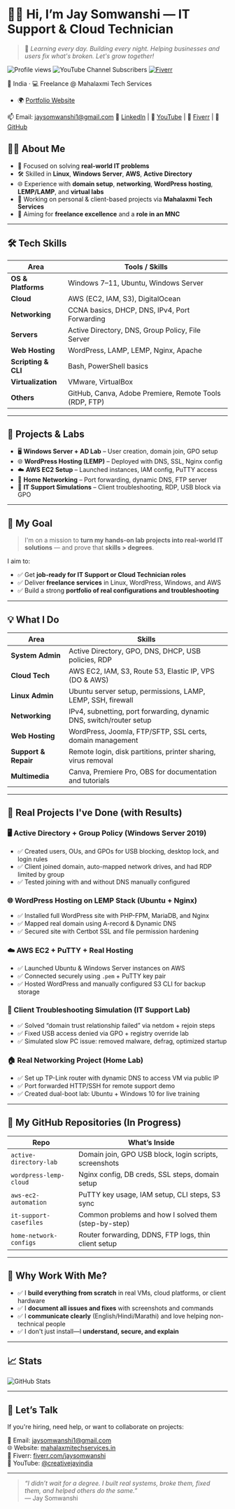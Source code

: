# 👨‍💻 Hi, I’m Jay Somwanshi — IT Support & Cloud Technician

> 🧠 _Learning every day. Building every night. Helping businesses and users fix what's broken. Let's grow together!_

![Profile views](https://komarev.com/ghpvc/?username=jaysomwanshi&style=flat-square)
![YouTube Channel Subscribers](https://img.shields.io/youtube/channel/subscribers/UCnoVvYa7zv-KOIj944fhWAw?style=social)
[![Fiverr](https://img.shields.io/badge/Fiverr-Check%20My%20Gigs-brightgreen?logo=fiverr)](https://www.fiverr.com/jaysomwanshi)


📍 India · 💻 Freelance @ Mahalaxmi Tech Services  
- 🌍 [Portfolio Website](http://www.mahalaxmitechservices.in)
  
📫 Email: [jaysomwanshi1@gmail.com](mailto:jaysomwanshi1@gmail.com) 
🔗 [LinkedIn](https://www.linkedin.com/in/pawan-somwanshi) |
🎥 [YouTube](https://www.youtube.com/@creativejayindia) |
💼 [Fiverr](https://www.fiverr.com/jaysomwanshi) |
🧠 [GitHub](https://github.com/jaysomwanshi)

## 🧑‍💻 About Me

- 🎯 Focused on solving **real-world IT problems**
- 🛠️ Skilled in **Linux**, **Windows Server**, **AWS**, **Active Directory**
- 🌐 Experience with **domain setup**, **networking**, **WordPress hosting**, **LEMP/LAMP**, and **virtual labs**
- 💼 Working on personal & client-based projects via **Mahalaxmi Tech Services**
- 🚀 Aiming for **freelance excellence** and a **role in an MNC**

---

## 🛠️ Tech Skills

| Area                | Tools / Skills |
|---------------------|----------------|
| **OS & Platforms**  | Windows 7–11, Ubuntu, Windows Server |
| **Cloud**           | AWS (EC2, IAM, S3), DigitalOcean |
| **Networking**      | CCNA basics, DHCP, DNS, IPv4, Port Forwarding |
| **Servers**         | Active Directory, DNS, Group Policy, File Server |
| **Web Hosting**     | WordPress, LAMP, LEMP, Nginx, Apache |
| **Scripting & CLI** | Bash, PowerShell basics |
| **Virtualization**  | VMware, VirtualBox |
| **Others**          | GitHub, Canva, Adobe Premiere, Remote Tools (RDP, FTP) |

---

## 📂 Projects & Labs

- 🖥️ **Windows Server + AD Lab** – User creation, domain join, GPO setup
- 🌐 **WordPress Hosting (LEMP)** – Deployed with DNS, SSL, Nginx config
- ☁️ **AWS EC2 Setup** – Launched instances, IAM config, PuTTY access
- 📡 **Home Networking** – Port forwarding, dynamic DNS, FTP server
- 🧪 **IT Support Simulations** – Client troubleshooting, RDP, USB block via GPO
---

## 🎯 My Goal

> I'm on a mission to **turn my hands-on lab projects into real-world IT solutions** — and prove that **skills > degrees**.

I aim to:
- ✅ Get **job-ready for IT Support or Cloud Technician roles**
- ✅ Deliver **freelance services** in Linux, WordPress, Windows, and AWS
- ✅ Build a strong **portfolio of real configurations and troubleshooting**

---

## 💡 What I Do

| Area | Skills |
|------|--------|
| **System Admin** | Active Directory, GPO, DNS, DHCP, USB policies, RDP |
| **Cloud Tech** | AWS EC2, IAM, S3, Route 53, Elastic IP, VPS (DO & AWS) |
| **Linux Admin** | Ubuntu server setup, permissions, LAMP, LEMP, SSH, firewall |
| **Networking** | IPv4, subnetting, port forwarding, dynamic DNS, switch/router setup |
| **Web Hosting** | WordPress, Joomla, FTP/SFTP, SSL certs, domain management |
| **Support & Repair** | Remote login, disk partitions, printer sharing, virus removal |
| **Multimedia** | Canva, Premiere Pro, OBS for documentation and tutorials |

---

## 🔧 Real Projects I've Done (with Results)

### 🖥️ Active Directory + Group Policy (Windows Server 2019)
- ✅ Created users, OUs, and GPOs for USB blocking, desktop lock, and login rules
- ✅ Client joined domain, auto-mapped network drives, and had RDP limited by group
- ✅ Tested joining with and without DNS manually configured

### 🌐 WordPress Hosting on LEMP Stack (Ubuntu + Nginx)
- ✅ Installed full WordPress site with PHP-FPM, MariaDB, and Nginx
- ✅ Mapped real domain using A-record & Dynamic DNS
- ✅ Secured site with Certbot SSL and file permission hardening

### ☁️ AWS EC2 + PuTTY + Real Hosting
- ✅ Launched Ubuntu & Windows Server instances on AWS
- ✅ Connected securely using `.pem` + PuTTY key pair
- ✅ Hosted WordPress and manually configured S3 CLI for backup storage

### 🧪 Client Troubleshooting Simulation (IT Support Lab)
- ✅ Solved “domain trust relationship failed” via netdom + rejoin steps
- ✅ Fixed USB access denied via GPO + registry override lab
- ✅ Simulated slow PC issue: removed malware, defrag, optimized startup

### 🏠 Real Networking Project (Home Lab)
- ✅ Set up TP-Link router with dynamic DNS to access VM via public IP
- ✅ Port forwarded HTTP/SSH for remote support demo
- ✅ Created dual-boot lab: Ubuntu + Windows 10 for live training

---

## 📂 My GitHub Repositories (In Progress)

| Repo | What’s Inside |
|------|----------------|
| `active-directory-lab` | Domain join, GPO USB block, login scripts, screenshots |
| `wordpress-lemp-cloud` | Nginx config, DB creds, SSL steps, domain setup |
| `aws-ec2-automation` | PuTTY key usage, IAM setup, CLI steps, S3 sync |
| `it-support-casefiles` | Common problems and how I solved them (step-by-step) |
| `home-network-configs` | Router forwarding, DDNS, FTP logs, thin client setup |

---

## 🧠 Why Work With Me?

- ✅ I **build everything from scratch** in real VMs, cloud platforms, or client hardware
- ✅ I **document all issues and fixes** with screenshots and commands
- ✅ I **communicate clearly** (English/Hindi/Marathi) and love helping non-technical people
- ✅ I don't just install—I **understand, secure, and explain**

---

## 📈 Stats

![GitHub Stats](https://github-readme-stats.vercel.app/api?username=jaysomwanshi&show_icons=true&theme=react)

---

## 📣 Let’s Talk

If you're hiring, need help, or want to collaborate on projects:

📧 Email: [jaysomwanshi1@gmail.com](mailto:jaysomwanshi1@gmail.com)  
🌐 Website: [mahalaxmitechservices.in](http://www.mahalaxmitechservices.in)  
📲 Fiverr: [fiverr.com/jaysomwanshi](https://www.fiverr.com/jaysomwanshi)  
🎥 YouTube: [@creativejayindia](https://www.youtube.com/@creativejayindia)

---

> _“I didn’t wait for a degree. I built real systems, broke them, fixed them, and helped others do the same.”_  
> — Jay Somwanshi
